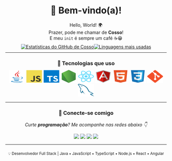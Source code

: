 <h1 align="center">👋 Bem-vindo(a)!</h1>

<p align="center">
  Hello, World! 🌍 <br>
  Prazer, pode me chamar de <strong>Cosso</strong>!<br>
  E meu <code>init</code> é sempre um café ☕😁
</p>

<div align="center" style="margin-top: -10px; margin-bottom: -5px;"><a href="https://github.com/biel-cosso"><img height="170em" src="https://github-readme-stats.vercel.app/api?username=biel-cosso&show_icons=true&theme=tokyonight&include_all_commits=true&count_private=true&locale=pt-br&border_radius=15" alt="Estatísticas do GitHub de Cosso"/><img height="170em" src="https://github-readme-stats.vercel.app/api/top-langs/?username=biel-cosso&layout=compact&langs_count=10&theme=tokyonight&locale=pt-br&border_radius=15" alt="Linguagens mais usadas"/></a>
</div>

---

<h3 align="center">🚀 Tecnologias que uso</h3>

<div align="center" style="margin-top: -5px; margin-bottom: 10px;">
  <img alt="Java" height="40" width="50" src="https://raw.githubusercontent.com/devicons/devicon/master/icons/java/java-original.svg">
  <img alt="JavaScript" height="40" width="50" src="https://raw.githubusercontent.com/devicons/devicon/master/icons/javascript/javascript-original.svg">
  <img alt="TypeScript" height="40" width="50" src="https://raw.githubusercontent.com/devicons/devicon/master/icons/typescript/typescript-original.svg">
  <img alt="Node.js" height="40" width="50" src="https://raw.githubusercontent.com/devicons/devicon/master/icons/nodejs/nodejs-original.svg">
  <img alt="React" height="40" width="50" src="https://raw.githubusercontent.com/devicons/devicon/master/icons/react/react-original.svg">
  <img alt="Angular" height="40" width="50" src="https://raw.githubusercontent.com/devicons/devicon/master/icons/angularjs/angularjs-original.svg">
  <img alt="HTML5" height="40" width="50" src="https://raw.githubusercontent.com/devicons/devicon/master/icons/html5/html5-original.svg">
  <img alt="CSS3" height="40" width="50" src="https://raw.githubusercontent.com/devicons/devicon/master/icons/css3/css3-original.svg">
  <img alt="Git" height="40" width="50" src="https://raw.githubusercontent.com/devicons/devicon/master/icons/git/git-original.svg">
  <img alt="MySQL" height="40" width="50" src="https://raw.githubusercontent.com/devicons/devicon/master/icons/mysql/mysql-original.svg">
</div>

---

<h3 align="center">📱 Conecte-se comigo</h3>

<p align="center">
  <em>Curte <strong>programação</strong>? Me acompanhe nas redes abaixo 👇</em>
</p>

<p align="center">
  <a href="https://instagram.com/bielcosso" target="_blank">
    <img src="https://img.shields.io/badge/Instagram-E4405F?style=for-the-badge&logo=instagram&logoColor=white"/></a>
  <a href="mailto:cosso.gabriel@gmail.com" target="_blank">
    <img src="https://img.shields.io/badge/Gmail-D14836?style=for-the-badge&logo=gmail&logoColor=white"/></a>
  <a href="https://www.linkedin.com/in/gabriel-cosso/" target="_blank">
    <img src="https://img.shields.io/badge/LinkedIn-0A66C2?style=for-the-badge&logo=linkedin&logoColor=white"/></a>
  <a href="https://wa.me/5532998334322" target="_blank">
    <img src="https://img.shields.io/badge/WhatsApp-25D366?style=for-the-badge&logo=whatsapp&logoColor=white"/></a>
</p>

---

<p align="center">
  <sub>💡 Desenvolvedor Full Stack | Java • JavaScript • TypeScript • Node.js • React • Angular</sub>
</p>
